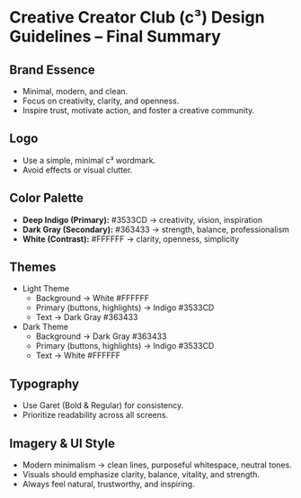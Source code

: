 # Creative Creator Club (c³) Design Guidelines – Final Summary

## Brand Essence

*   Minimal, modern, and clean.
*   Focus on creativity, clarity, and openness.
*   Inspire trust, motivate action, and foster a creative community.

## Logo

*   Use a simple, minimal c³ wordmark.
*   Avoid effects or visual clutter.

## Color Palette

*   **Deep Indigo (Primary):** #3533CD → creativity, vision, inspiration
*   **Dark Gray (Secondary):** #363433 → strength, balance, professionalism
*   **White (Contrast):** #FFFFFF → clarity, openness, simplicity

## Themes

*   Light Theme
    *   Background → White #FFFFFF
    *   Primary (buttons, highlights) → Indigo #3533CD
    *   Text → Dark Gray #363433
*   Dark Theme
    *   Background → Dark Gray #363433
    *   Primary (buttons, highlights) → Indigo #3533CD
    *   Text → White #FFFFFF

## Typography

*   Use Garet (Bold & Regular) for consistency.
*   Prioritize readability across all screens.

## Imagery & UI Style

*   Modern minimalism → clean lines, purposeful whitespace, neutral tones.
*   Visuals should emphasize clarity, balance, vitality, and strength.
*   Always feel natural, trustworthy, and inspiring.